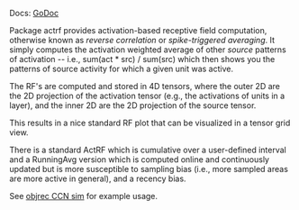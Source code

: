 Docs: [GoDoc](https://pkg.go.dev/github.com/emer/emergent/actrf)

Package actrf provides activation-based receptive field computation, otherwise known as *reverse correlation* or *spike-triggered averaging*.  It simply computes the activation weighted average of other *source* patterns of activation -- i.e., sum(act * src) / sum(src) which then shows you the patterns of source activity for which a given unit was active.

The RF's are computed and stored in 4D tensors, where the outer 2D are the 2D projection of the activation tensor (e.g., the activations of units in a layer), and the inner 2D are the 2D projection of the source tensor.

This results in a nice standard RF plot that can be visualized in a tensor grid view.

There is a standard ActRF which is cumulative over a user-defined interval and a RunningAvg version which is computed online and continuously updated but is more susceptible to sampling bias (i.e., more sampled areas are more active in general), and a recency bias.

See [objrec CCN sim](https://github.com/CompCogNeuro/sims/blob/master/ch6/objrec) for example usage.

